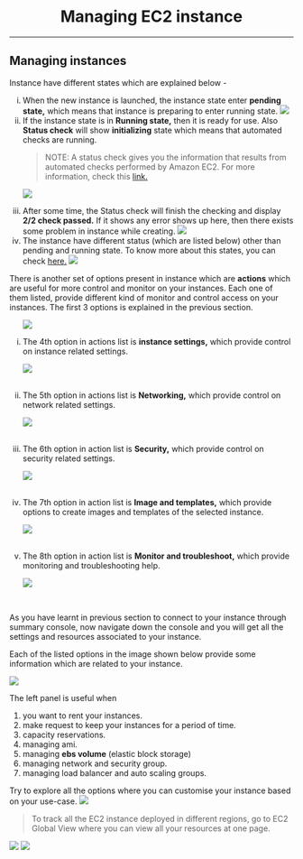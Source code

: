 <h1 align="middle"> Managing EC2 instance </h1>

---

## Managing instances

Instance have different states which are explained below -
    <ol>
    <li type="i">When the new instance is launched, the instance state enter <b>pending state,</b> which means that instance is preparing to enter running state.
![](./Screenshot/instance_pending_state.png)
    </li>
    <li type="i">If the instance state is in <b>Running state,</b> then it is ready for use. Also <b>Status check</b> will show <b>initializing</b> state which means that automated checks are running.
<br>
> NOTE: A status check gives you the information that results from automated checks performed by Amazon EC2. For more information, check this [link.](https://docs.aws.amazon.com/AWSEC2/latest/UserGuide/monitoring-instances-status-check.html)

![](./Screenshot/instance_running_state.png)
    </li>
    <li type="i"> After some time, the Status check will finish the checking and display <b>2/2 check passed.</b> If it shows any error shows up here, then there exists some problem in instance while creating.
![](./Screenshot/instance_running_status.check.png)
    </li>
    <li type="i"> The instance have different status (which are listed below) other than pending and running state. To know more about this states, you can check [here.](https://docs.aws.amazon.com/AWSEC2/latest/UserGuide/ec2-instance-lifecycle.html)
![](./Screenshot/instance_all_states_list.png)    
    </li>
    </ol>

There is another set of options present in instance which are <b>actions</b> which are useful for more control and monitor on your instances. Each one of them listed, provide different kind of monitor and control access on your instances. The first 3 options is explained in the previous section.

<ol>

![](./Screenshot/instance_actions_list.png)
<li type="i"> The 4th option in actions list is <b>instance settings,</b>
 which provide control on instance related settings.

![](./Screenshot/instance_actions_instance-settings.png)
</li><br>
<li type="i"> The 5th option in actions list is <b>Networking,</b> which provide control on network related settings.

![](./Screenshot/instance_actions_networking.png)
</li><br>

<li type="i"> The 6th option in action list is <b>Security,</b> which provide control on security related settings.

![](./Screenshot/instance_actions_security.png)
</li><br>

<li type="i"> The 7th option in action list is <b>Image and templates,</b> which provide options to create images and templates of the selected instance.

![](./Screenshot/instance_actions_images-and-templates.png)
</li><br>

<li type="i"> The 8th option in action list is <b>Monitor and troubleshoot,</b> which provide monitoring and troubleshooting help.

![](./Screenshot/instance_actions_monitor-and-troubleshoot.png)
</li><br>
</ol>

As you have learnt in previous section to connect to your instance through summary console, now navigate down the console and you will get all the settings and resources associated to your instance. 
<br>

Each of the listed options in the image shown below provide some information which are related to your instance.  

![](./Screenshot/instance_settings_options.png)

The left panel is useful when 
1.  you want to rent your instances.
2.  make request to keep your instances for a period of time.
3.  capacity reservations.
4.  managing ami.
5.  managing <b>ebs volume</b> (elastic block storage) 
6.  managing network and security group.
7.  managing load balancer and auto scaling groups.

Try to explore all the options where you can customise your instance based on your use-case.
![](./Screenshot/left_panel_options.png)

> To track all the EC2 instance deployed in different regions, go to EC2 Global View where you can view all your resources at one page.

![](./Screenshot/click_on_global_view.png)
![](./Screenshot/ec2_global_view.png)

<grouped-questions source="https://raw.githubusercontent.com/sachinym/LabGuide-For-EC2-With_MCQ/master/MCQ/Page4/Page4-metadata.md" />
